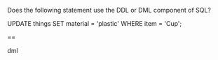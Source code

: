 Does the following statement use the DDL or DML component of SQL?

UPDATE things
SET material = 'plastic'
WHERE item = 'Cup';

==

dml